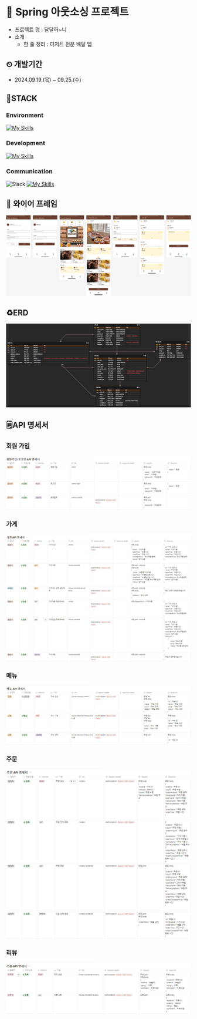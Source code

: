 # 🍰 Spring 아웃소싱 프로젝트
- 프로젝트 명 : 달달허~니
- 소개
    - 한 줄 정리 :  디저트 전문 배달 앱
## ⏲ 개발기간
* 2024.09.19.(목) ~ 09.25.(수)
## 🚀STACK
### Environment
[![My Skills](https://skillicons.dev/icons?i=idea,github,git)](https://skillicons.dev)
### Development
[![My Skills](https://skillicons.dev/icons?i=java,spring,mysql,aws,docker)](https://skillicons.dev)
### Communication
![Slack](https://img.shields.io/badge/Slack-4A154B?style=for-the-badge&logo=slack&logoColor=white) [![My Skills](https://skillicons.dev/icons?i=notion)](https://skillicons.dev)

## 🔗 와이어 프레임
![아웃소싱프로젝트.png](img%2F%EC%95%84%EC%9B%83%EC%86%8C%EC%8B%B1%ED%94%84%EB%A1%9C%EC%A0%9D%ED%8A%B8.png)
## ♻️ERD
![달달허니.jpg](img%2F%EB%8B%AC%EB%8B%AC%ED%97%88%EB%8B%88.jpg)

## 🗒️API 명세서
### 회원 가입
![img.png](img/img.png)

### 가게
![img.png](img/img5.png)

### 메뉴
![img_1.png](img/img_1.png)

### 주문
![img_2.png](img/img_2.png)
![img_3.png](img/img_3.png)

### 리뷰
![img_4.png](img/img_4.png)